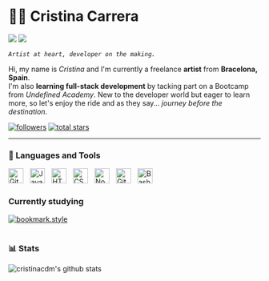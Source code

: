 # 🐱‍💻 **Cristina Carrera**

[![](https://img.shields.io/badge/-@CarreraDM-%231DA1F2?style=flat-square&logo=twitter&logoColor=ffffff)](https://twitter.com/CarreraDm)
[![](https://img.shields.io/badge/-@cristinacdm-%23181717?style=flat-square&logo=github)](https://github.com/cristinacdm)

_`Artist at heart, developer on the making.`_


Hi, my name is _Cristina_ and I'm currently a freelance **artist**  from **Bracelona, Spain**.   
I'm also **learning full-stack development** by tacking part on a Bootcamp from *Undefined Academy*. New to the developer world but eager to learn more, so let's enjoy the ride and as they say... *journey before the destination*.  

   <p align="left">
<a href="https://github.com/ForrestKnight?tab=followers">
         <img alt="followers" title="Follow me on Github" src="https://custom-icon-badges.demolab.com/github/followers/cristinacdm?color=236ad3&labelColor=1155ba&style=for-the-badge&logo=person-add&label=Follow&logoColor=white"/></a>
      <a href="https://github.com/cristinacdm?tab=repositories&sort=stargazers">
         <img alt="total stars" title="Total stars on GitHub" src="https://custom-icon-badges.demolab.com/github/stars/cristinacdm?color=55960c&style=for-the-badge&labelColor=488207&logo=star"/></a>

   </p>

---

### 🧰 Languages and Tools     

<img align="left" alt="Git" width="30px" style="padding-right:10px;" src="https://cdn.jsdelivr.net/gh/devicons/devicon/icons/git/git-original.svg" />
<img align="left" alt="Java" width="30px" style="padding-right:10px;" src="https://cdn.jsdelivr.net/gh/devicons/devicon/icons/markdown/markdown-original.svg"/> 
<img align="left" alt="HTML" width="30px" style="padding-right:10px;" src="https://cdn.jsdelivr.net/gh/devicons/devicon/icons/html5/html5-plain.svg" />
<img align="left" alt="CSS" width="30px" style="padding-right:10px;" src="https://cdn.jsdelivr.net/gh/devicons/devicon/icons/css3/css3-plain.svg" />
<img align="left" alt="NodeJS" width="30px" style="padding-right:10px;" src="https://cdn.jsdelivr.net/gh/devicons/devicon/icons/vscode/vscode-original.svg" />
<img align="left" alt="GitHub" width="30px" style="padding-right:10px;" src="https://cdn.jsdelivr.net/gh/devicons/devicon/icons/github/github-original.svg" />
<img align="left" alt="Bash" width="30px" style="padding-right:10px;" src="https://cdn.jsdelivr.net/gh/devicons/devicon/icons/photoshop/photoshop-plain.svg" />

<br />      

#

### Currently studying

[![bookmark.style](https://svg.bookmark.style/api?url=https://undefined.academy/&mode=light&style=horizontal)](https://undefined.academy/)
#

### 📊 Stats

![cristinacdm's github stats](https://github-readme-stats.vercel.app/api?username=cristinacdm&show_icons=true&theme=dracula)

